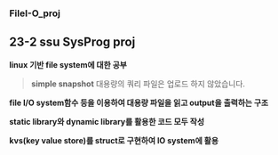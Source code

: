 ### FileI-O_proj

## 23-2 ssu SysProg proj

**linux 기반 file system에 대한 공부**

> **simple snapshot**
> 대용량의 쿼리 파일은 업로드 하지 않았습니다.

**file I/O system함수 등을 이용하여 대용량 파일을 읽고 output을 출력하는 구조**

**static library와 dynamic library를 활용한 코드 모두 작성**

**kvs(key value store)를 struct로 구현하여 IO system에 활용**
